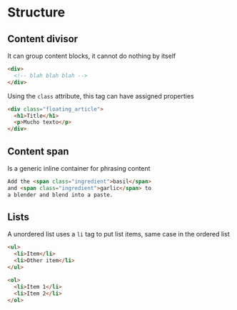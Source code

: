 # Structure

## Content divisor

It can group content blocks, it cannot do nothing by itself

```html
<div>
  <!-- blah blah blah -->
</div>
```

Using the `class` attribute, this tag can have assigned properties

```html
<div class="floating_article">
  <h1>Title</h1>
  <p>Mucho texto</p>
</div>
```

## Content span

Is a generic inline container for phrasing content

```html
Add the <span class="ingredient">basil</span>
and <span class="ingredient">garlic</span> to
a blender and blend into a paste.
```

## Lists

A unordered list uses a `li` tag to put list items, same case in the ordered list

```html
<ul>
  <li>Item</li>
  <li>Other item</li>
</ul>
```

```html
<ol>
  <li>Item 1</li>
  <li>Item 2</li>
</ol>
```
